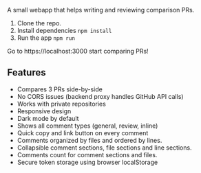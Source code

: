 A small webapp that helps writing and reviewing comparison PRs.

1. Clone the repo.
2. Install dependencies `npm install`
3. Run the app `npm run`

Go to https://localhost:3000 start comparing PRs!

## Features

- Compares 3 PRs side-by-side
- No CORS issues (backend proxy handles GitHub API calls)
- Works with private repositories
- Responsive design
- Dark mode by default
- Shows all comment types (general, review, inline)  
- Quick copy and link button on every comment
- Comments organized by files and ordered by lines.
- Collapsible comment sections, file sections and line sections.
- Comments count for comment sections and files.
- Secure token storage using browser localStorage